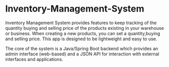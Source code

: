 # Inventory-Management-System
Inventory Management System provides features to keep tracking of the quantity buying and selling price of the products existing in your warehouse or business.
When creating a new products, you can set a quantity,buying and selling price. This app is designed to be lightweight and easy to use.

The core of the system is a Java/Spring Boot backend which provides an admin interface (web-based) and a JSON API for interaction with external interfaces and applications.

